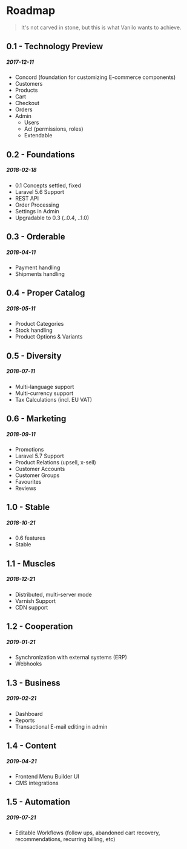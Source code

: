 # Roadmap

> It's not carved in stone, but this is what Vanilo wants to achieve.

## 0.1 - Technology Preview
##### 2017-12-11

- Concord (foundation for customizing E-commerce components)
- Customers
- Products
- Cart
- Checkout
- Orders
- Admin
    - Users
    - Acl (permissions, roles)
    - Extendable

## 0.2 - Foundations
##### 2018-02-18

- 0.1 Concepts settled, fixed
- Laravel 5.6 Support
- REST API
- Order Processing
- Settings in Admin
- Upgradable to 0.3 (..0.4, ..1.0)

## 0.3 - Orderable
##### 2018-04-11

- Payment handling
- Shipments handling

## 0.4 - Proper Catalog
##### 2018-05-11

- Product Categories
- Stock handling
- Product Options & Variants

## 0.5 - Diversity
##### 2018-07-11

- Multi-language support
- Multi-currency support
- Tax Calculations (incl. EU VAT)

## 0.6 - Marketing
##### 2018-09-11

- Promotions
- Laravel 5.7 Support
- Product Relations (upsell, x-sell)
- Customer Accounts
- Customer Groups
- Favourites
- Reviews

## 1.0 - Stable
##### 2018-10-21

- 0.6 features
- Stable

## 1.1 - Muscles
##### 2018-12-21

- Distributed, multi-server mode
- Varnish Support
- CDN support

## 1.2 - Cooperation
##### 2019-01-21

- Synchronization with external systems (ERP)
- Webhooks

## 1.3 - Business
##### 2019-02-21

- Dashboard
- Reports
- Transactional E-mail editing in admin

## 1.4 - Content
##### 2019-04-21

- Frontend Menu Builder UI
- CMS integrations

## 1.5 - Automation
##### 2019-07-21

- Editable Workflows (follow ups, abandoned cart recovery,
  recommendations, recurring billing, etc)
